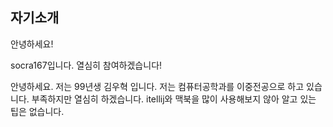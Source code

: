 ## 자기소개

안녕하세요!

socra167입니다. 열심히 참여하겠습니다!

안녕하세요. 저는 99년생 김우혁 입니다. 저는 컴퓨터공학과를 이중전공으로 하고 있습니다. 부족하지만 열심히 하겠습니다.
itellij와 맥북을 많이 사용해보지 않아 알고 있는 팁은 없습니다.